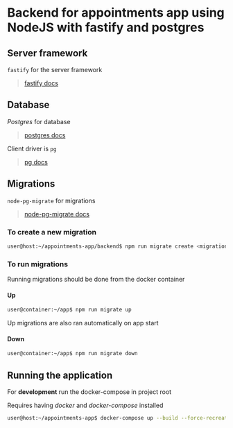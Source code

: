 # Backend for appointments app using NodeJS with fastify and postgres

## Server framework

`fastify` for the server framework

> [fastify docs](https://www.fastify.io/docs/latest/)

## Database

_Postgres_ for database

> [postgres docs](https://www.postgresql.org/docs/)

Client driver is `pg`

> [pg docs](https://node-postgres.com/)

## Migrations

`node-pg-migrate` for migrations

> [node-pg-migrate docs](https://salsita.github.io/node-pg-migrate/#/)

### To create a new migration

```bash
user@host:~/appointments-app/backend$ npm run migrate create <migration name>
```

### To run migrations

Running migrations should be done from the docker container

#### Up

```bash
user@container:~/app$ npm run migrate up
```

Up migrations are also ran automatically on app start

#### Down

```bash
user@container:~/app$ npm run migrate down
```

## Running the application

For **development** run the docker-compose in project root

Requires having _docker_ and _docker-compose_ installed

```bash
user@host:~/appointments-app$ docker-compose up --build --force-recreate --remove-orphans
```
